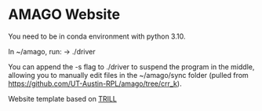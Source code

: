 # AMAGO Website

You need to be in conda environment with python 3.10.

In ~/amago, run:
-> ./driver

You can append the -s flag to ./driver to suspend the program in the middle,
allowing you to manually edit files in the ~/amago/sync folder (pulled from 
https://github.com/UT-Austin-RPL/amago/tree/crr_k).

Website template based on [TRILL](https://ut-austin-rpl.github.io/TRILL/)

